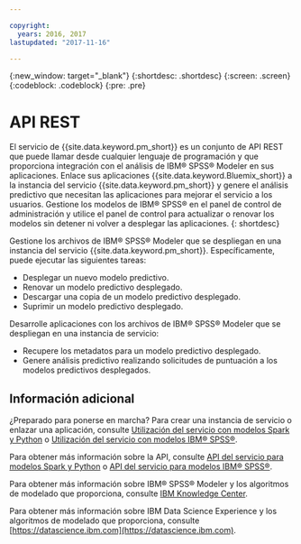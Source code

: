 ```yaml
---

copyright:
  years: 2016, 2017
lastupdated: "2017-11-16"

---
```


{:new_window: target="_blank"}
{:shortdesc: .shortdesc}
{:screen: .screen}
{:codeblock: .codeblock}
{:pre: .pre}

# API REST

El servicio de {{site.data.keyword.pm_short}} es un conjunto de API REST que puede llamar desde
cualquier lenguaje de programación y que proporciona integración con el análisis de IBM® SPSS®
Modeler en sus aplicaciones. Enlace sus aplicaciones
{{site.data.keyword.Bluemix_short}} a la instancia del servicio {{site.data.keyword.pm_short}} y
genere el análisis predictivo que necesitan las aplicaciones para mejorar
el servicio a los usuarios. Gestione los modelos de IBM® SPSS® en
el panel de control de administración y utilice el panel de control para actualizar o
renovar los modelos sin detener ni volver a desplegar las
aplicaciones.
{: shortdesc}

Gestione los archivos de IBM® SPSS® Modeler que se despliegan en una instancia del servicio
{{site.data.keyword.pm_short}}. Específicamente, puede ejecutar las siguientes tareas:

*  Desplegar un nuevo modelo predictivo.
*  Renovar un modelo predictivo desplegado.
*  Descargar una copia de un modelo predictivo desplegado.
*  Suprimir un modelo predictivo desplegado.

Desarrolle aplicaciones con los archivos de IBM® SPSS® Modeler que se despliegan
en una instancia de servicio:

*  Recupere los metadatos para un modelo predictivo desplegado.
*  Genere análisis predictivo realizando solicitudes de puntuación a los
   modelos predictivos desplegados.

## Información adicional

¿Preparado para ponerse en marcha? Para crear una instancia de servicio o enlazar
una aplicación, consulte [Utilización del servicio con modelos Spark y Python](using_pm_service_dsx.html) o
[Utilización del servicio con modelos IBM® SPSS®](using_pm_service.html).

Para obtener más información sobre la API, consulte [API del servicio para modelos Spark y Python](pm_service_api_spark.html) o [API del servicio para modelos IBM® SPSS®](pm_service_api_spss.html).

Para obtener más información sobre IBM® SPSS® Modeler y los algoritmos de modelado que proporciona,
consulte [IBM Knowledge Center](https://www.ibm.com/support/knowledgecenter/SS3RA7).

Para obtener más información sobre IBM Data Science Experience y los algoritmos de modelado que proporciona, consulte [https://datascience.ibm.com](https://datascience.ibm.com).
